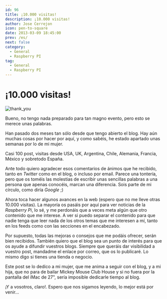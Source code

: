 ```yaml
---
id: 96
title: ¡10.000 visitas!
description: ¡10.000 visitas!
author: Jose Cerrejon
icon: pen-to-square
date: 2013-03-09 18:45:00
prev: /es/
next: false
category:
  - General
  - Raspberry PI
tag:
  - General
  - Raspberry PI
---
```


# ¡10.000 visitas!

![thank_you](/images/thank-you.jpg)

Bueno, no tengo nada preparado para tan magno evento, pero esto se merece unas palabras.

Han pasado dos meses tan sólo desde que tengo abierto el blog. Hay aún muchas cosas  por hacer por aquí, y como sabéis, he estado apartado unas semanas por lo de mi mujer.

Casi 100 post, visitas desde USA, UK, Argentina, Chile, Alemania, Francia, México y sobretodo España.

Ante todo quiero agradecer esos comentarios de ánimos que he recibido, tanto en *Twitter* como en el blog, o incluso por email. Parece una tontería, pero que os toméis las molestias de escribir unas sencillas palabras a una persona que apenas conocéis, marcan una diferencia. Sois parte de mi círculo, como diría *Google* ;)

Ahora toca hacer algunos avances en la web (espero que no me lleve otras 10.000 visitas). La mayoría os pasáis por aquí para ver noticias de la *Raspberry Pi*, lo sé, y me perdonáis que a veces meta algún que otro contenido que me interese. A ver si puedo separar el contenido para que nadie tenga que leer nada de los otros temas que me interesen a mí, tanto en los feeds como con las secciones en el encabezado. 

Por supuesto, todas las mejoras o consejos que me podáis ofrecer, serán bien recibidos. También quiero que el blog sea un punto de interés para que os ayude a difundir vuestros blogs. Siempre que queráis dar visibilidad a vuestro post, mandadme el enlace por correo, que os lo publicaré. Lo mismo digo si tienes una tienda o negocio.

Este post se lo dedico a mi mujer, que me anima a seguir con el blog, y a mi hija, que no para de bailar Mickey Mouse Club House y si no fuera por la pantalla del iMac de 27", sería imposible dedicarle tiempo al blog.

¡Y a vosotros, claro!. Espero que nos sigamos leyendo, lo mejor está por venir...
